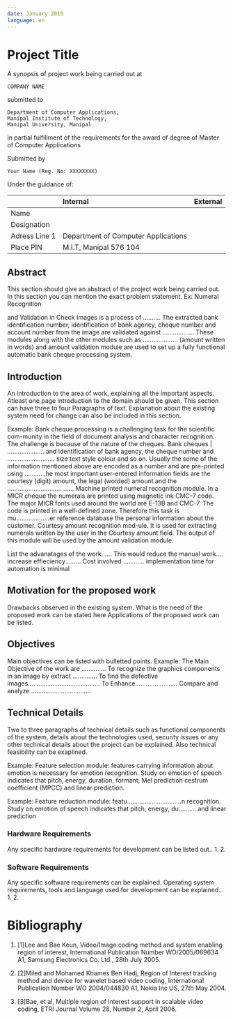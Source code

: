 ```yaml
---
date: January 2015
language: en
---
```


# Project Title

A synopsis of project work being carried out at

    COMPANY NAME

submitted to

    Department of Computer Applications,
    Manipal Institute of Technology,
    Manipal University, Manipal

in partial fulfillment of the requirements for the award of degree of Master of Computer Applications

Submitted by

    Your Name (Reg. No: XXXXXXXX)

Under the guidance of:

|               | Internal      | External |
| ------------- |:--------------|:---------|
| Name          | | |
| Designation   | | |
| Adress Line 1 | Department of Computer Applications | |
| Place PIN     | M.I.T, Manipal 576 104 | |

## Abstract

This section should give an abstract of the project work being carried out. In this section you can mention the exact problem statement. Ex: Numeral Recognition

and Validation in Check Images is a process of .......... The extracted bank identification number, identification of bank agency, cheque number and account number from the image are validated against .................. These modules along with the other modules such as .................... (amount written in words) and amount validation module are used to set up a fully functional automatic bank cheque processing system.

## Introduction

An introduction to the area of work, explaining all the important aspects. Atleast one page introduction to the domain should be given. This section can have three to four Paragraphs of text. Explanation about the existing system need for change can also be included in this section.

Example: Bank cheque processing is a challenging task for the scientific com-munity in the field of document analysis and character recognition. The challenge is because of the nature of the cheques.  Bank cheques | ......................and identification of bank agency, the cheque number and ........................... size text style colour and so on. Usually the some of the information mentioned above are encoded as a number and are pre-printed using ............he most important user-entered information fields are the courtesy (digit) amount, the legal (worded) amount and the ............................... ...... Machine printed numeral recognition module. In a MICR cheque the numerals are printed using magnetic ink CMC-7 code. The major MICR fonts used around the world are E-13B and CMC-7. The code is printed in a well-defined zone. Therefore this task is mu...................er reference database the personal information about the customer. Courtesy amount recognition mod-ule. It is used for extracting numerals written by the user in the Courtesy amount field. The output of this module will be used by the amount validation module.

List the advanatages of the work...... This would reduce the manual work.... increase effieciency.........  Cost involved ............  implementation time for automation is minimal

## Motivation for the proposed work

Drawbacks observed in the existing system. What is the need of the proposed work can be stated here Applications of the proposed work can be listed.

## Objectives

Main objectives can be listed with bulletted points. Example: The Main Objective of the work are ..............
To recognize the graphics components in an image by extract ..............
To find the defective images.........................................
To Enhance........................
Compare and analyze ..................................

## Technical Details

Two to three paragraphs of technical details such as functional components of the system, details about the technologies used, security issues or any other technical details about the project can be explained. Also technical feasibility can be exaplined.

Example: Feature selection module: features carrying information about emotion is necessary for emotion recognition. Study on emotion of speech indicates that pitch, energy, duration, formant, Mel prediction cestrum coefficient (MPCC) and linear prediction.

Example: Feature reduction module: featu...............................n recognition. Study on emotion of speech indicates that pitch, energy, du...........and linear prediction


###  Hardware Requirements

Any specific hardware requirements for development can be listed out.. 
1. 
2. 

###  Software Requirements

Any specific software requirements can be explained. Operating system requirements, tools and language used for development can be explained... 
1. 
2. 

# Bibliography

1. [1]Lee and Bae Keun, Video/Image coding method and system enabling region of interest, International Publication Number WO/2005/069634 A1, Samsung Electronics Co. Ltd., 28th July 2005.

1. [2]Miled and Mohamed Khames Ben Hadj, Region of Interest tracking method and device for wavelet based video coding, International Publication Number WO 2004/044830 A1, Nokia Inc US, 27th May 2004.

1. [3]Bae, et al, Multiple region of interest support in scalable video coding, ETRI Journal Volume 28, Number 2, April 2006.
